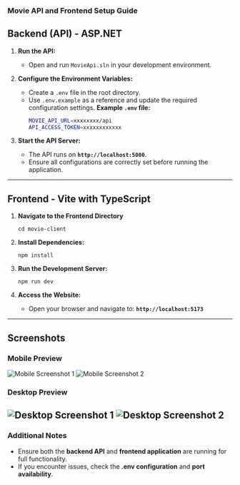 ### **Movie API and Frontend Setup Guide**

## **Backend (API) - ASP.NET**
1. **Run the API:**  
   - Open and run `MovieApi.sln` in your development environment.  

2. **Configure the Environment Variables:**  
   - Create a `.env` file in the root directory.  
   - Use `.env.example` as a reference and update the required configuration settings. 
       **Example `.env` file:**
       ```sh
       MOVIE_API_URL=xxxxxxxx/api
       API_ACCESS_TOKEN=xxxxxxxxxxxx
       ```

3. **Start the API Server:**  
   - The API runs on **`http://localhost:5000`**.  
   - Ensure all configurations are correctly set before running the application.

---

## **Frontend - Vite with TypeScript**
1. **Navigate to the Frontend Directory**  
    ```
    cd movie-client
    ```
2. **Install Dependencies:**  
   ```
   npm install
   ```

3. **Run the Development Server:**  
   ```
   npm run dev
   ```
   
4. **Access the Website:**  
   - Open your browser and navigate to: **`http://localhost:5173`**

---

## **Screenshots**
### **Mobile Preview**
![Mobile Screenshot 1](screenshots/mobile1.png) ![Mobile Screenshot 2](screenshots/mobile2.png)

### **Desktop Preview**
![Desktop Screenshot 1](screenshots/desktop1.png) ![Desktop Screenshot 2](screenshots/desktop2.png)
---

### **Additional Notes**
- Ensure both the **backend API** and **frontend application** are running for full functionality.
- If you encounter issues, check the **.env configuration** and **port availability**.
